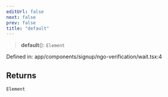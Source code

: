 ```yaml
---
editUrl: false
next: false
prev: false
title: "default"
---
```


> **default**(): `Element`

Defined in: app/components/signup/ngo-verification/wait.tsx:4

## Returns

`Element`
